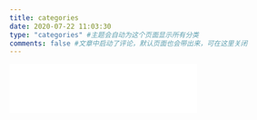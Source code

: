 ```yaml
---
title: categories
date: 2020-07-22 11:03:30
type: "categories" #主题会自动为这个页面显示所有分类
comments: false #文章中启动了评论，默认页面也会带出来，可在这里关闭
---
```




<!-- 只显示播放器 -->

<iframe frameborder="no" border="0" marginwidth="0" marginheight="0" width=330 height=86 src="//music.163.com/outchain/player?type=2&id=37856455&auto=1&height=66"></iframe>